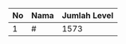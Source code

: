| No | Nama            | Jumlah Level |
|----|-----------------|--------------|
| 1  | #    |    1573        |
